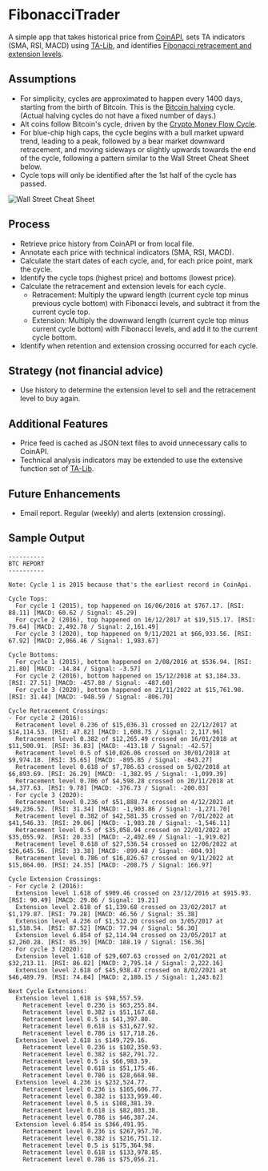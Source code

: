 # FibonacciTrader

A simple app that takes historical price from [CoinAPI](https://docs.coinapi.io/), sets TA indicators (SMA, RSI, MACD) using [TA-Lib](https://ta-lib.org/), and identifies [Fibonacci retracement and extension levels](https://www.investopedia.com/terms/f/fibonacciextensions.asp).

## Assumptions

- For simplicity, cycles are approximated to happen every 1400 days, starting from the birth of Bitcoin. This is the [Bitcoin halving](https://www.investopedia.com/bitcoin-halving-4843769) cycle. (Actual halving cycles do not have a fixed number of days.)
- Alt coins follow Bitcoin's cycle, driven by the [Crypto Money Flow Cycle](https://rektcapital.substack.com/p/crypto-money-flow-cycle).
- For blue-chip high caps, the cycle begins with a bull market upward trend, leading to a peak, followed by a bear market downward retracement, and moving sideways or slightly upwards towards the end of the cycle, following a pattern similar to the Wall Street Cheat Sheet below.
- Cycle tops will only be identified after the 1st half of the cycle has passed.

![Wall Street Cheat Sheet](https://i.pinimg.com/736x/32/c7/39/32c739ad0296dcb687a34de1df8f9f03.jpg)

## Process

- Retrieve price history from CoinAPI or from local file.
- Annotate each price with technical indicators (SMA, RSI, MACD).
- Calculate the start dates of each cycle, and, for each price point, mark the cycle.
- Identify the cycle tops (highest price) and bottoms (lowest price).
- Calculate the retracement and extension levels for each cycle.
  - Retracement: Multiply the upward length (current cycle top minus previous cycle bottom) with Fibonacci levels, and subtract it from the current cycle top.
  - Extension: Multiply the downward length (current cycle top minus current cycle bottom) with Fibonacci levels, and add it to the current cycle bottom.
- Identify when retention and extension crossing occurred for each cycle.

## Strategy (not financial advice)

- Use history to determine the extension level to sell and the retracement level to buy again.

## Additional Features

- Price feed is cached as JSON text files to avoid unnecessary calls to CoinAPI.
- Technical analysis indicators may be extended to use the extensive function set of [TA-Lib](https://ta-lib.org/).

## Future Enhancements

- Email report. Regular (weekly) and alerts (extension crossing).

## Sample Output

    ----------
    BTC REPORT
    ----------

    Note: Cycle 1 is 2015 because that's the earliest record in CoinApi.

    Cycle Tops:
      For cycle 1 (2015), top happened on 16/06/2016 at $767.17. [RSI: 88.11] [MACD: 60.62 / Signal: 45.29]
      For cycle 2 (2016), top happened on 16/12/2017 at $19,515.17. [RSI: 79.64] [MACD: 2,492.78 / Signal: 2,161.49]
      For cycle 3 (2020), top happened on 9/11/2021 at $66,933.56. [RSI: 67.92] [MACD: 2,066.46 / Signal: 1,983.67]

    Cycle Bottoms:
      For cycle 1 (2015), bottom happened on 2/08/2016 at $536.94. [RSI: 21.80] [MACD: -14.84 / Signal: -3.57]
      For cycle 2 (2016), bottom happened on 15/12/2018 at $3,184.33. [RSI: 27.51] [MACD: -457.88 / Signal: -487.60]
      For cycle 3 (2020), bottom happened on 21/11/2022 at $15,761.98. [RSI: 31.44] [MACD: -948.59 / Signal: -806.70]

    Cycle Retracement Crossings:
    - For cycle 2 (2016):
      Retracement level 0.236 of $15,036.31 crossed on 22/12/2017 at $14,114.53. [RSI: 47.82] [MACD: 1,608.75 / Signal: 2,117.96]
      Retracement level 0.382 of $12,265.49 crossed on 16/01/2018 at $11,500.91. [RSI: 36.83] [MACD: -413.18 / Signal: -42.57]
      Retracement level 0.5 of $10,026.06 crossed on 30/01/2018 at $9,974.18. [RSI: 35.65] [MACD: -895.85 / Signal: -843.27]
      Retracement level 0.618 of $7,786.63 crossed on 5/02/2018 at $6,893.69. [RSI: 26.29] [MACD: -1,382.95 / Signal: -1,099.39]
      Retracement level 0.786 of $4,598.28 crossed on 20/11/2018 at $4,377.63. [RSI: 9.78] [MACD: -376.73 / Signal: -200.03]
    - For cycle 3 (2020):
      Retracement level 0.236 of $51,888.74 crossed on 4/12/2021 at $49,236.52. [RSI: 31.34] [MACD: -1,903.86 / Signal: -1,271.70]
      Retracement level 0.382 of $42,581.35 crossed on 7/01/2022 at $41,546.33. [RSI: 29.06] [MACD: -1,983.28 / Signal: -1,546.11]
      Retracement level 0.5 of $35,058.94 crossed on 22/01/2022 at $35,055.92. [RSI: 20.33] [MACD: -2,402.69 / Signal: -1,919.02]
      Retracement level 0.618 of $27,536.54 crossed on 12/06/2022 at $26,645.56. [RSI: 33.38] [MACD: -899.48 / Signal: -804.93]
      Retracement level 0.786 of $16,826.67 crossed on 9/11/2022 at $15,864.00. [RSI: 24.35] [MACD: -208.75 / Signal: 166.97]

    Cycle Extension Crossings:
    - For cycle 2 (2016):
      Extension level 1.618 of $909.46 crossed on 23/12/2016 at $915.93. [RSI: 90.49] [MACD: 29.86 / Signal: 19.21]
      Extension level 2.618 of $1,139.68 crossed on 23/02/2017 at $1,179.87. [RSI: 79.28] [MACD: 46.56 / Signal: 35.38]
      Extension level 4.236 of $1,512.20 crossed on 3/05/2017 at $1,518.54. [RSI: 87.52] [MACD: 77.94 / Signal: 56.30]
      Extension level 6.854 of $2,114.94 crossed on 23/05/2017 at $2,260.28. [RSI: 85.39] [MACD: 188.19 / Signal: 156.36]
    - For cycle 3 (2020):
      Extension level 1.618 of $29,607.63 crossed on 2/01/2021 at $32,213.11. [RSI: 86.82] [MACD: 2,795.14 / Signal: 2,222.16]
      Extension level 2.618 of $45,938.47 crossed on 8/02/2021 at $46,489.79. [RSI: 74.84] [MACD: 2,180.15 / Signal: 1,243.62]

    Next Cycle Extensions:
      Extension level 1.618 is $98,557.59.
        Retracement level 0.236 is $63,255.84.
        Retracement level 0.382 is $51,167.68.
        Retracement level 0.5 is $41,397.80.
        Retracement level 0.618 is $31,627.92.
        Retracement level 0.786 is $17,718.26.
      Extension level 2.618 is $149,729.16.
        Retracement level 0.236 is $102,350.93.
        Retracement level 0.382 is $82,791.72.
        Retracement level 0.5 is $66,983.59.
        Retracement level 0.618 is $51,175.46.
        Retracement level 0.786 is $28,668.98.
      Extension level 4.236 is $232,524.77.
        Retracement level 0.236 is $165,606.77.
        Retracement level 0.382 is $133,959.40.
        Retracement level 0.5 is $108,381.39.
        Retracement level 0.618 is $82,803.38.
        Retracement level 0.786 is $46,387.24.
      Extension level 6.854 is $366,491.95.
        Retracement level 0.236 is $267,957.70.
        Retracement level 0.382 is $216,751.12.
        Retracement level 0.5 is $175,364.98.
        Retracement level 0.618 is $133,978.85.
        Retracement level 0.786 is $75,056.21.
